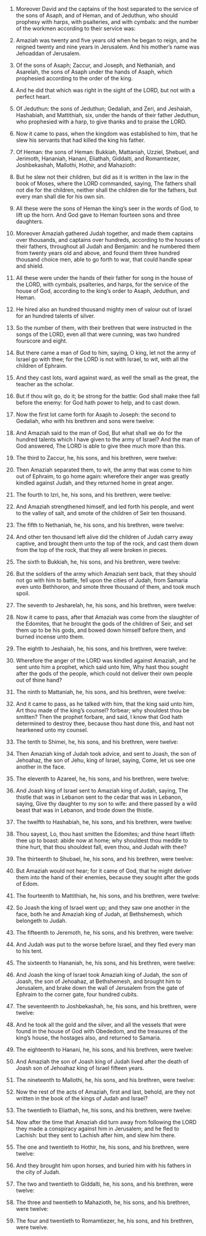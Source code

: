 1. Moreover David and the captains of the host separated to the
service of the sons of Asaph, and of Heman, and of Jeduthun, who
should prophesy with harps, with psalteries, and with cymbals: and the
number of the workmen according to their service was:

1. Amaziah was twenty and five years old when he began to reign, and
he reigned twenty and nine years in Jerusalem. And his mother’s name
was Jehoaddan of Jerusalem.

2. Of the sons
of Asaph; Zaccur, and Joseph, and Nethaniah, and Asarelah, the sons of
Asaph under the hands of Asaph, which prophesied according to the
order of the king.

2. And he did that which was right in the sight of the LORD, but not
with a perfect heart.

3. Of Jeduthun: the sons of Jeduthun; Gedaliah, and Zeri, and
Jeshaiah, Hashabiah, and Mattithiah, six, under the hands of their
father Jeduthun, who prophesied with a harp, to give thanks and to
praise the LORD.

3. Now it came to pass, when the kingdom was established to him,
that he slew his servants that had killed the king his father.

4. Of Heman: the sons of Heman: Bukkiah, Mattaniah, Uzziel, Shebuel,
and Jerimoth, Hananiah, Hanani, Eliathah, Giddalti, and Romamtiezer,
Joshbekashah, Mallothi, Hothir, and Mahazioth:

4. But he slew not their children, but did as it is written in the
law in the book of Moses, where the LORD commanded, saying, The
fathers shall not die for the children, neither shall the children die
for the fathers, but every man shall die for his own sin.

5. All these were the
sons of Heman the king’s seer in the words of God, to lift up the
horn. And God gave to Heman fourteen sons and three daughters.

5. Moreover Amaziah gathered Judah together, and made them captains
over thousands, and captains over hundreds, according to the houses of
their fathers, throughout all Judah and Benjamin: and he numbered them
from twenty years old and above, and found them three hundred thousand
choice men, able to go forth to war, that could handle spear and
shield.

6. All these were under the hands of their father for song in the
house of the LORD, with cymbals, psalteries, and harps, for the
service of the house of God, according to the king’s order to Asaph,
Jeduthun, and Heman.

6. He hired also an hundred thousand mighty men of valour out of
Israel for an hundred talents of silver.

7. So the number of them, with their brethren that were instructed
in the songs of the LORD, even all that were cunning, was two hundred
fourscore and eight.

7. But there came a man of God to him, saying, O king, let not the
army of Israel go with thee; for the LORD is not with Israel, to wit,
with all the children of Ephraim.

8. And they cast lots, ward against ward, as well the small as the
great, the teacher as the scholar.

8. But if thou wilt go, do it; be strong for the battle: God shall
make thee fall before the enemy: for God hath power to help, and to
cast down.

9. Now the first lot came forth for Asaph to Joseph: the second to
Gedaliah, who with his brethren and sons were twelve:

9. And Amaziah said to the man of God, But what shall we do for the
hundred talents which I have given to the army of Israel? And the man
of God answered, The LORD is able to give thee much more than this.

10. The third
to Zaccur, he, his sons, and his brethren, were twelve:

10. Then Amaziah separated them, to wit, the army that was come to
him out of Ephraim, to go home again: wherefore their anger was
greatly kindled against Judah, and they returned home in great anger.

11. The
fourth to Izri, he, his sons, and his brethren, were twelve:

11. And Amaziah strengthened himself, and led forth his people, and
went to the valley of salt, and smote of the children of Seir ten
thousand.

12. The
fifth to Nethaniah, he, his sons, and his brethren, were twelve:

12. And other ten thousand left alive did the children of Judah
carry away captive, and brought them unto the top of the rock, and
cast them down from the top of the rock, that they all were broken in
pieces.

13. The sixth to Bukkiah, he, his sons, and his brethren, were twelve:

13. But the soldiers of the army which Amaziah sent back, that they
should not go with him to battle, fell upon the cities of Judah, from
Samaria even unto Bethhoron, and smote three thousand of them, and
took much spoil.

14. The seventh to Jesharelah, he, his sons, and his brethren, were
twelve:

14. Now it came to pass, after that Amaziah was come from the
slaughter of the Edomites, that he brought the gods of the children of
Seir, and set them up to be his gods, and bowed down himself before
them, and burned incense unto them.

15. The eighth to Jeshaiah, he, his sons, and his brethren,
were twelve:

15. Wherefore the anger of the LORD was kindled against Amaziah, and
he sent unto him a prophet, which said unto him, Why hast thou sought
after the gods of the people, which could not deliver their own people
out of thine hand?

16. The ninth to Mattaniah, he, his sons, and his
brethren, were twelve:

16. And it came to pass, as he talked with him,
that the king said unto him, Art thou made of the king’s counsel?
forbear; why shouldest thou be smitten? Then the prophet forbare, and
said, I know that God hath determined to destroy thee, because thou
hast done this, and hast not hearkened unto my counsel.

17. The tenth to Shimei, he, his sons, and
his brethren, were twelve:

17. Then Amaziah king of Judah took advice, and sent to Joash, the
son of Jehoahaz, the son of Jehu, king of Israel, saying, Come, let us
see one another in the face.

18. The eleventh to Azareel, he, his
sons, and his brethren, were twelve:

18. And Joash king of Israel sent to Amaziah king of Judah, saying,
The thistle that was in Lebanon sent to the cedar that was in Lebanon,
saying, Give thy daughter to my son to wife: and there passed by a
wild beast that was in Lebanon, and trode down the thistle.

19. The twelfth to Hashabiah,
he, his sons, and his brethren, were twelve:

19. Thou sayest, Lo, thou hast smitten the Edomites; and thine heart
lifteth thee up to boast: abide now at home; why shouldest thou meddle
to thine hurt, that thou shouldest fall, even thou, and Judah with
thee?

20. The thirteenth to
Shubael, he, his sons, and his brethren, were twelve:

20. But Amaziah would not hear; for it came of God, that he
might deliver them into the hand of their enemies, because they sought
after the gods of Edom.

21. The
fourteenth to Mattithiah, he, his sons, and his brethren, were twelve:

21. So Joash the king of Israel went up; and they saw one another in
the face, both he and Amaziah king of Judah, at Bethshemesh, which
belongeth to Judah.

22. The fifteenth to Jeremoth, he, his sons, and his brethren, were
twelve:

22. And Judah was put to the worse before Israel, and they fled
every man to his tent.

23. The sixteenth to Hananiah, he, his sons, and his
brethren, were twelve:

23. And Joash the king of Israel took Amaziah king of Judah, the son
of Joash, the son of Jehoahaz, at Bethshemesh, and brought him to
Jerusalem, and brake down the wall of Jerusalem from the gate of
Ephraim to the corner gate, four hundred cubits.

24. The seventeenth to Joshbekashah, he, his
sons, and his brethren, were twelve:

24. And he took all the gold and the silver, and all the vessels
that were found in the house of God with Obededom, and the treasures
of the king’s house, the hostages also, and returned to Samaria.

25. The eighteenth to Hanani,
he, his sons, and his brethren, were twelve:

25. And Amaziah the son of Joash king of Judah lived after the death
of Joash son of Jehoahaz king of Israel fifteen years.

26. The nineteenth to
Mallothi, he, his sons, and his brethren, were twelve:

26. Now the rest of the acts of Amaziah, first and last, behold, are
they not written in the book of the kings of Judah and Israel?

27. The
twentieth to Eliathah, he, his sons, and his brethren, were twelve:

27. Now after the time that Amaziah did turn away from following the LORD
they made a conspiracy against him in Jerusalem; and he fled to
Lachish: but they sent to Lachish after him, and slew him there.

28. The one and twentieth to Hothir, he, his sons, and his brethren,
were twelve:

28. And they brought him upon horses, and buried him with his
fathers in the city of Judah.

29. The two and twentieth to Giddalti, he, his sons,
and his brethren, were twelve:

30. The three and twentieth to
Mahazioth, he, his sons, and his brethren, were twelve:

31. The four
and twentieth to Romamtiezer, he, his sons, and his brethren, were
twelve.